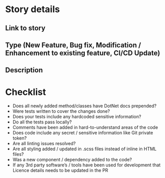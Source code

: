 # Story details
## Link to story


## Type (New Feature, Bug fix, Modification / Enhancement to existing feature, CI/CD Update)


## Description

# Checklist
- Does all newly added method/classes have DotNet docs prepended?
- Were tests written to cover the changes done?
- Does your tests include any hardcoded sensitive information?
- Do all the tests pass locally?
- Comments have been added in hard-to-understand areas of the code
- Does code include any secret / sensitive information like Git private token?
- Are all linting issues resolved?
- Are all styling added / updated in .scss files instead of inline in HTML files?
- Was a new component / dependency added to the code?
- If any 3rd party software’s / tools have been used for development that Licence details needs to be updated in the PR
